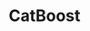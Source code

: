 ---
codehost: https://github.com/catboost
logohandle: catboostai
sort: catboost
title: CatBoost
twitter: https://x.com/CatBoostML
website: https://catboost.ai/
---